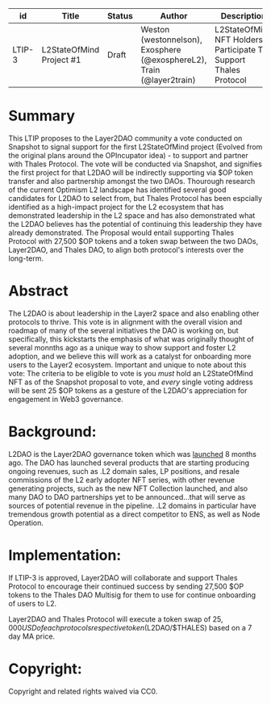 | id | Title | Status | Author | Description | Discussions to | Created |
| ----------- | ----------- | ----------- | ----------- | ----------- | ----------- | ----------- |
| LTIP-3 | L2StateOfMind Project #1 | Draft | Weston (westonnelson), Exosphere (@exosphereL2), Train (@layer2train) | L2StateOfMind NFT Holders Participate To Support Thales Protocol | https://discord.gg/layer2dao | 2022-08-29
 
# Summary

This LTIP proposes to the Layer2DAO community a vote conducted on Snapshot to signal support for the first L2StateOfMind project (Evolved from the original plans around the OPIncupator idea) - to support and partner with Thales Protocol. The vote will be conducted via Snapshot, and signifies the first project for that L2DAO will be indirectly supporting via $OP token transfer and also partnership amongst the two DAOs. Thourough research of the current Optimism L2 landscape has identified several good candidates for L2DAO to select from, but Thales Protocol has been espcially identified as a high-impact project for the L2 ecosystem that has demonstrated leadership in the L2 space and has also demonstrated what the L2DAO believes has the potential of continuing this leadership they have already demonstrated. The Proposal would entail supporting Thales Protocol with 27,500 $OP tokens and a token swap between the two DAOs, Layer2DAO, and Thales DAO, to align both protocol's interests over the long-term. 

# Abstract

The L2DAO is about leadership in the Layer2 space and also enabling other protocols to thrive. This vote is in alignment with the overall vision and roadmap of many of the several initiatives the DAO is working on, but specifically, this kickstarts the emphasis of what was originally thought of several monnths ago as a unique way to show support and foster L2 adoption, and we believe this will work as a catalyst for onboarding more users to the Layer2 ecosystem. Important and unique to note about this vote: The criteria to be eligible to vote is you *must* hold an L2StateOfMind NFT as of the Snapshot proposal to vote, and *every* single voting address will be sent 25 $OP tokens as a gesture of the L2DAO's appreciation for engagement in Web3 governance. 

# Background:

L2DAO is the Layer2DAO governance token which was [launched](https://docs.layer2dao.org/airdrop) 8 months ago. The DAO has launched several products that are starting  producing ongoing revenues, such as .L2 domain sales, LP positions, and resale commissions of the L2 early adopter NFT series, with other revenue generating projects, such as the new NFT Collection launched, and also many DAO to DAO partnerships yet to be announced...that will serve as sources of potential revenue in the pipeline. .L2 domains in particular have tremendous growth potential as a direct competitor to ENS, as well as Node Operation. 

# Implementation:

If LTIP-3 is approved, Layer2DAO will collaborate and support Thales Protocol to encourage their continued success by sending 27,500 $OP tokens to the Thales DAO Multisig for them to use for continue onboarding of users to L2.

Layer2DAO and Thales Protocol will execute a token swap of $25,000 USD of each protocols respective token ($L2DAO/$THALES) based on a 7 day MA price. 

# Copyright:

Copyright and related rights waived via CC0.
